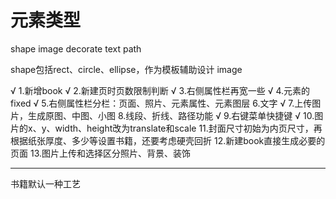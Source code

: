 # 元素类型
shape image decorate text path

shape包括rect、circle、ellipse，作为模板辅助设计
image


√ 1.新增book
√ 2.新建页时页数限制判断
√	3.右侧属性栏再宽一些
√ 4.元素的fixed
√ 5.右侧属性栏分栏：页面、照片、元素属性、元素图层
6.文字
√ 7.上传图片，生成原图、中图、小图
8.线段、折线、路径功能
√	9.右键菜单快捷键
√	10.图片的x、y、width、height改为translate和scale
11.封面尺寸初始为内页尺寸，再根据纸张厚度、多少等设置书籍，还要考虑硬壳回折
12.新建book直接生成必要的页面
13.图片上传和选择区分照片、背景、装饰

-------------------------------------------------------------------------
书籍默认一种工艺
